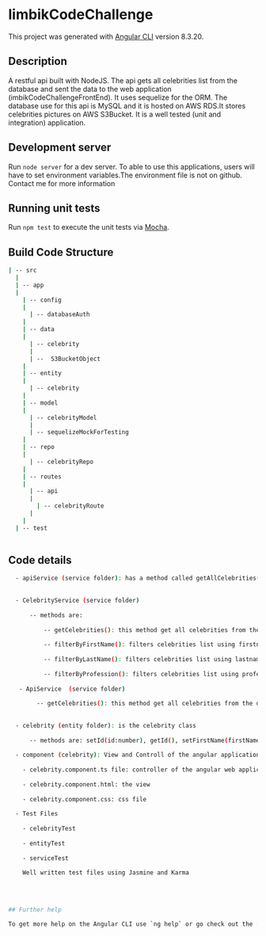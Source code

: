# limbikCodeChallenge

This project was generated with [Angular CLI](https://github.com/angular/angular-cli) version 8.3.20.

## Description

A restful api built with NodeJS. The api gets all celebrities list from the database and sent the data to the web application (imbikCodeChallengeFrontEnd). It uses sequelize for the ORM. The database use for this api is MySQL and it is hosted on AWS RDS.It stores celebrities pictures on AWS S3Bucket. It is a well tested (unit and integration) application.

## Development server

Run `node server` for a dev server. To able to use this applications, users will have to set environment variables.The environment file is not on github. Contact me for more information



## Running unit tests

Run `npm test` to execute the unit tests via [Mocha](https://github.com/mochajs/mocha).


## Build Code Structure
```bash
| -- src
  |
  | -- app 
  |
    | -- config
    |
      | -- databaseAuth
    |
    | -- data
    |
      | -- celebrity
      |
      | --  S3BucketObject
    |
    | -- entity
    |
      | -- celebrity
    |
    | -- model
    |
      | -- celebrityModel
      |
      | -- sequelizeMockForTesting
    |
    | -- repo
    |
      | -- celebrityRepo
    |
    | -- routes
    |
      | -- api
      |
        | -- celebrityRoute
      |
    |
  | -- test  
  
  ```

## Code details
```bash
  - apiService (service folder): has a method called getAllCelebrities() with parameter. This method calls http get method. API Url is passed to the http get method from app.config.ts using @Inject(). http get method fecthes data from the server and return an Observable
  
  
  - CelebrityService (service folder) 
  
      -- methods are:
      
          -- getCelebrities(): this method get all celebrities from the databse by calling  getAllCelebrities in API Service. It returns Observable
          
          -- filterByFirstName(): filters celebrities list using firstname. It accepts firstname as parameter
          
          -- filterByLastName(): filters celebrities list using lastname. It accepts lastname as parameter
          
          -- filterByProfession(): filters celebrities list using profession. It accepts profession as parameter
   
   - ApiService  (service folder)
   
        -- getCelebrities(): this method get all celebrities from the databse by calling http get. It returns Observable
        
        
  - celebrity (entity folder): is the celebrity class
  
      -- methods are: setId(id:number), getId(), setFirstName(firstName:string), getFirstName(), setLastName(lastName:string), getLastName(), setProfession(profession:string),  getProfession(), setProfile(profile:any), getProfile()
  
  - component (celebrity): View and Controll of the angular application
    
    - celebrity.component.ts file: controller of the angular web applications. fecthes data from database Celebrity Service class, process the data and sent needed data to the view for display
    
    - celebrity.component.html: the view
    
    - celebrity.component.css: css file
  
  - Test Files
    
    - celebrityTest
    
    - entityTest
    
    - serviceTest
    
    Well written test files using Jasmine and Karma
    
      
      
      
## Further help

To get more help on the Angular CLI use `ng help` or go check out the [Angular CLI README](https://github.com/angular/angular-cli/blob/master/README.md).
